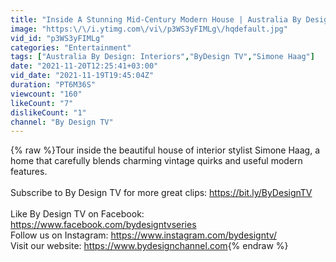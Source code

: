 ```yaml
---
title: "Inside A Stunning Mid-Century Modern House | Australia By Design: Interiors"
image: "https:\/\/i.ytimg.com\/vi\/p3WS3yFIMLg\/hqdefault.jpg"
vid_id: "p3WS3yFIMLg"
categories: "Entertainment"
tags: ["Australia By Design: Interiors","ByDesign TV","Simone Haag"]
date: "2021-11-20T12:25:41+03:00"
vid_date: "2021-11-19T19:45:04Z"
duration: "PT6M36S"
viewcount: "160"
likeCount: "7"
dislikeCount: "1"
channel: "By Design TV"
---
```

{% raw %}Tour inside the beautiful house of interior stylist Simone Haag, a home that carefully blends charming vintage quirks and useful modern features.<br /><br />Subscribe to By Design TV for more great clips: <a rel="nofollow" target="blank" href="https://bit.ly/ByDesignTV">https://bit.ly/ByDesignTV</a><br /><br />Like By Design TV on Facebook: <a rel="nofollow" target="blank" href="https://www.facebook.com/bydesigntvseries">https://www.facebook.com/bydesigntvseries</a><br />Follow us on Instagram: <a rel="nofollow" target="blank" href="https://www.instagram.com/bydesigntv/">https://www.instagram.com/bydesigntv/</a><br />Visit our website: <a rel="nofollow" target="blank" href="https://www.bydesignchannel.com">https://www.bydesignchannel.com</a>{% endraw %}
